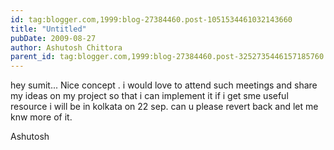 ```yaml
---
id: tag:blogger.com,1999:blog-27384460.post-1051534461032143660
title: "Untitled"
pubDate: 2009-08-27
author: Ashutosh Chittora
parent_id: tag:blogger.com,1999:blog-27384460.post-3252735446157185760
---
```


hey sumit...
Nice concept .
i would love to attend such meetings and share my ideas on my project so that i can implement it if i get sme useful resource
i will be in kolkata on 22 sep.
can u please revert back and let me knw more of it.

Ashutosh